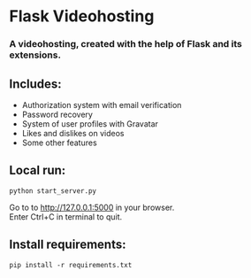 # Flask Videohosting
### A videohosting, created with the help of Flask and its extensions.
## Includes:
- Authorization system with email verification
- Password recovery
- System of user profiles with Gravatar
- Likes and dislikes on videos
- Some other features
## Local run:
```
python start_server.py
```
Go to to http://127.0.0.1:5000 in your browser. <br>
Enter Ctrl+C in terminal to quit.
## Install requirements:
```
pip install -r requirements.txt
```
